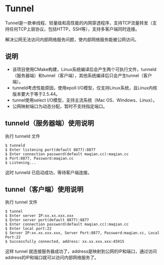 # Tunnel
Tunnel是一款单线程、轻量级和高性能的内网穿透程序，支持TCP流量转发（支持任何TCP上层协议，包括HTTP，SSH等），支持多客户端同时连接。

解决公网无法访问内部网络服务问题，使内部网络服务能被公网访问。

## 说明
- 该项目使用CMake构建，Linux系统编译后会产生两个可执行文件，tunneld（服务器端）和tunnel（客户端），其他系统编译后只会产生tunnel（客户端）。
- tunneld考虑性能原因，使用epoll I/O模型，仅支持Linux系统，且Linux内核版本要大于等于2.5.44。
- tunnel使用select I/O模型，支持主流系统（Mac OS、Windows、Linux）。
- 公网映射端口为动态分配，暂时不支持指定端口。

## tunneld（服务器端）使用说明
执行 tunneld 文件
```
$ tunneld
$ Enter listening port(default 8877):8877
$ Enter connection password(default maqian.cc):maqian.cc
$ Port:8877, Password:maqian.cc
$ Listening...
```
这时 tunneld 已启动成功，等待客户端连接。

## tunnel（客户端）使用说明
执行 tunnel 文件
```
$ tunnel
$ Enter server IP:xx.xx.xxx.xxx
$ Enter server port(default 8877):8877
$ Enter connection password(default maqian.cc):maqian.cc
$ Enter local port:22
$ Server IP:xx.xx.xxx.xxx, Server Port:8877, Password:maqian.cc, Local Port:22
$ Successfully connected, address: xx.xx.xxx.xxx:45915
```
这样 tunnel 就连接服务器成功了，address是映射到公网的IP和端口，通过访问address的IP和端口就可以访问内部网络服务了。